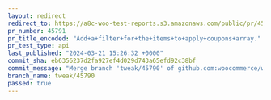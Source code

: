 ```yaml
---
layout: redirect
redirect_to: https://a8c-woo-test-reports.s3.amazonaws.com/public/pr/45791/api/index.html
pr_number: 45791
pr_title_encoded: "Add+a+filter+for+the+items+to+apply+coupons+array."
pr_test_type: api
last_published: "2024-03-21 15:26:32 +0000"
commit_sha: eb6356237d2fa927ef4d029d743a65efd92c38bf
commit_message: "Merge branch 'tweak/45790' of github.com:woocommerce/woocommerce into…"
branch_name: tweak/45790
passed: true
---
```


